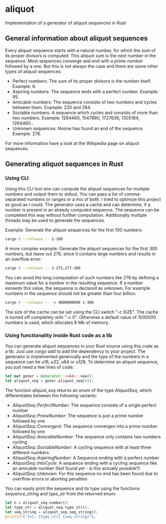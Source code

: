 # aliquot
Implementation of a generator of aliquot sequences in Rust

## General information about aliquot sequences
Every aliquot sequence starts with a natural number, for which the sum of its proper divisors is computed.
This aliquot sum is the next number in the sequence. Most sequences converge and end with a prime number followed by a one. But this is not always the case and there are some other types of aliquot sequences:

- Perfect numbers: The sum of its proper divisors is the number itself. Example: 6.
- Aspiring numbers: The sequence ends with a perfect number. Example: 95.
- Amicable numbers: The sequence consists of two numbers and cycles between them. Example: 220 and 284.
- Sociable numbers: A sequence which cycles and consists of more than two numbers. Example: 1264460, 1547860, 1727636, 1305184, 1264460...
- Unknown sequences: Noone has found an end of the sequence. Example: 276.

For more information have a look at the Wikipedia page on aliquot sequences.

## Generating aliquot sequences in Rust
### Using CLI
Using this CLI tool one can compute the aliquot sequences for multiple numbers and output them to stdout.
You can pass a list of comma-separated numbers or ranges or a mix of both.
I tried to optimize this project as good as I could. The generator uses a cache and can determine, if a number is present in an already computed sequence. The sequence can be completed this way without further computation.
Additionally multiple threads may be used to generate the sequences.

Example: Generate the aliquot sequences for the first 100 numbers:

```bash
cargo r --release -- 1-100
```

A more complex example: Generate the aliquot sequences for the first 300 numbers, but leave out 276, since it contains large numbers and results in an overflow error:

```bash
cargo r --release -- 1-275,277-300
```

You can avoid the long computation of such numbers like 276 by defining a maximum value for a number in the resulting sequence. If a number exceeds this value, the sequence is declared as unknown.
For example numbers in the sequence should not be greater than four billion:

```bash
cargo r --release -- -m 4000000000 1-300
```

The size of the cache can be set using the CLI switch "-c SIZE". The cache is turned off completely with "-c 0".
Otherwise a default value of 1000000 numbers is used, which allocates 8 Mb of memory.

### Using functionality inside Rust code as a lib
You can generate aliquot sequences in your Rust source using this crate as a lib.
Just use *cargo add* to add the dependency to your project.
The generator is implemented generically and the type of the numbers in a sequence can be u16, u32, u64 or u128.
To determine an aliquot sequence, you just need a few lines of code:

```rust
let mut gener = Generator::<u64>::new();
let aliquot_seq = gener.aliquot_seq(42);
```

The function *aliquot_seq* returns an enum of the type *AliquotSeq*, which differentiates between the following variants:

- *AliquotSeq::PerfectNumber*: The sequence consists of a single perfect number
- *AliquotSeq::PrimeNumber*: The sequence is just a prime number followed by one
- *AliquotSeq::Convergent*: The sequence converges into a prime number followed by one
- *AliquotSeq::AmicableNumber*: The sequence only contains two numbers cycling
- *AliquotSeq::SociableNumber*: A cycling sequence with at least three different numbers
- *AliquotSeq::AspiringNumber*: A Sequence ending with a perfect number
- *AliquotSeq::IntoCycle*: A sequence ending with a cycling sequence like an amicable number (Not found yet - is this actually possible?)
- *AliquotSeq::Unknown*: For this sequence no end has been found due to overflow errors or aborting penalties

You can easily print the sequence and its type using the functions *sequence_string* and *type_str* from the returned enum:

```rust
let n = aliquot_seq.number();
let type_str = aliquot_seq.type_str();
let seq_string = aliquot_seq.seq_string();
println!("{n}: {type_str} {seq_string}");
```
